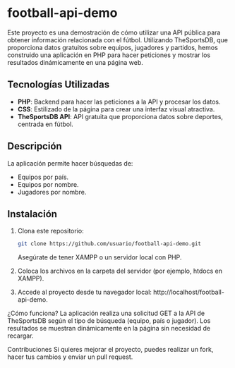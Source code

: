 # football-api-demo

Este proyecto es una demostración de cómo utilizar una API pública para obtener información relacionada con el fútbol. Utilizando TheSportsDB, que proporciona datos gratuitos sobre equipos, jugadores y partidos, hemos construido una aplicación en PHP para hacer peticiones y mostrar los resultados dinámicamente en una página web.

## Tecnologías Utilizadas

- **PHP**: Backend para hacer las peticiones a la API y procesar los datos.
- **CSS**: Estilizado de la página para crear una interfaz visual atractiva.
- **TheSportsDB API**: API gratuita que proporciona datos sobre deportes, centrada en fútbol.

## Descripción

La aplicación permite hacer búsquedas de:

- Equipos por país.
- Equipos por nombre.
- Jugadores por nombre.

## Instalación

1. Clona este repositorio:

   ```bash
   git clone https://github.com/usuario/football-api-demo.git
      ```
   Asegúrate de tener XAMPP o un servidor local con PHP.

2. Coloca los archivos en la carpeta del servidor (por ejemplo, htdocs en XAMPP).

3. Accede al proyecto desde tu navegador local: http://localhost/football-api-demo.

¿Cómo funciona?
La aplicación realiza una solicitud GET a la API de TheSportsDB según el tipo de búsqueda (equipo, país o jugador). Los resultados se muestran dinámicamente en la página sin necesidad de recargar.

Contribuciones
Si quieres mejorar el proyecto, puedes realizar un fork, hacer tus cambios y enviar un pull request.
